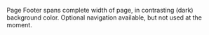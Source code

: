 Page Footer spans complete width of page, in contrasting (dark) background color. Optional navigation available, but not used at the moment.
